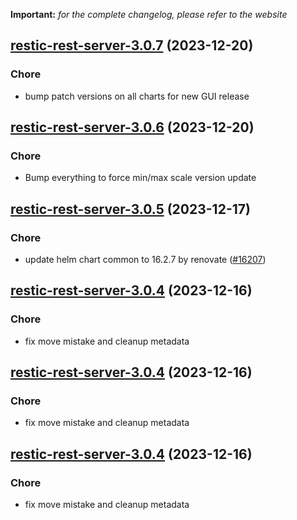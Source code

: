 **Important:**
*for the complete changelog, please refer to the website*




## [restic-rest-server-3.0.7](https://github.com/truecharts/charts/compare/restic-rest-server-3.0.6...restic-rest-server-3.0.7) (2023-12-20)

### Chore

- bump patch versions on all charts for new GUI release
  
  


## [restic-rest-server-3.0.6](https://github.com/truecharts/charts/compare/restic-rest-server-3.0.5...restic-rest-server-3.0.6) (2023-12-20)

### Chore

- Bump everything to force min/max scale version update
  
  


## [restic-rest-server-3.0.5](https://github.com/truecharts/charts/compare/restic-rest-server-3.0.4...restic-rest-server-3.0.5) (2023-12-17)

### Chore

- update helm chart common to 16.2.7 by renovate ([#16207](https://github.com/truecharts/charts/issues/16207))
  
  


## [restic-rest-server-3.0.4](https://github.com/truecharts/charts/compare/restic-rest-server-2.0.14...restic-rest-server-3.0.4) (2023-12-16)

### Chore

- fix move mistake and cleanup metadata
  
  


## [restic-rest-server-3.0.4](https://github.com/truecharts/charts/compare/restic-rest-server-2.0.14...restic-rest-server-3.0.4) (2023-12-16)

### Chore

- fix move mistake and cleanup metadata
  
  


## [restic-rest-server-3.0.4](https://github.com/truecharts/charts/compare/restic-rest-server-2.0.14...restic-rest-server-3.0.4) (2023-12-16)

### Chore

- fix move mistake and cleanup metadata
  
  